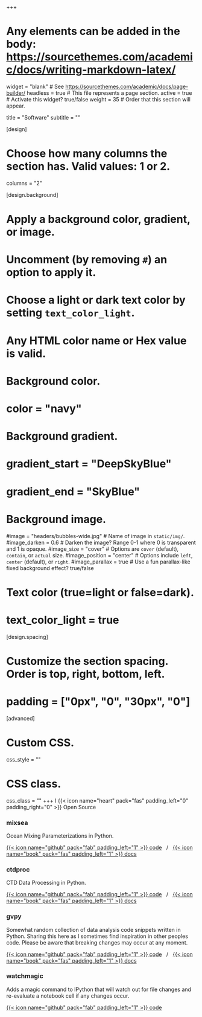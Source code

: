 +++
# Any elements can be added in the body: https://sourcethemes.com/academic/docs/writing-markdown-latex/

widget = "blank"  # See https://sourcethemes.com/academic/docs/page-builder/
headless = true  # This file represents a page section.
active = true  # Activate this widget? true/false
weight = 35  # Order that this section will appear.

title = "Software"
subtitle = ""

[design]
  # Choose how many columns the section has. Valid values: 1 or 2.
  columns = "2"

[design.background]
  # Apply a background color, gradient, or image.
  #   Uncomment (by removing `#`) an option to apply it.
  #   Choose a light or dark text color by setting `text_color_light`.
  #   Any HTML color name or Hex value is valid.

  # Background color.
  # color = "navy"
  
  # Background gradient.
  # gradient_start = "DeepSkyBlue"
  # gradient_end = "SkyBlue"
  
  # Background image.
  #image = "headers/bubbles-wide.jpg"  # Name of image in `static/img/`.
  #image_darken = 0.6  # Darken the image? Range 0-1 where 0 is transparent and 1 is opaque.
  #image_size = "cover"  #  Options are `cover` (default), `contain`, or `actual` size.
  #image_position = "center"  # Options include `left`, `center` (default), or `right`.
  #image_parallax = true  # Use a fun parallax-like fixed background effect? true/false

  # Text color (true=light or false=dark).
  # text_color_light = true

[design.spacing]
  # Customize the section spacing. Order is top, right, bottom, left.
  # padding = ["0px", "0", "30px", "0"]

[advanced]
 # Custom CSS. 
 css_style = ""
 
 # CSS class.
 css_class = ""
+++
I {{< icon name="heart" pack="fas" padding_left="0" padding_right="0" >}} Open Source
### mixsea
Ocean Mixing Parameterizations in Python.

[{{< icon name="github" pack="fab" padding_left="1" >}} code](https://github.com/modscripps/mixsea)
&nbsp; / &nbsp;
[{{< icon name="book" pack="fas" padding_left="1" >}} docs](https://mixsea.readthedocs.io/en/latest/)

### ctdproc
CTD Data Processing in Python. 

[{{< icon name="github" pack="fab" padding_left="1" >}} code](https://github.com/gunnarvoet/ctdproc)
&nbsp; / &nbsp;
[{{< icon name="book" pack="fas" padding_left="1" >}} docs](https://ctdproc.readthedocs.io/en/latest/)

### gvpy
Somewhat random collection of data analysis code snippets written in Python. Sharing this here as I sometimes find inspiration in other peoples code. Please be aware that breaking changes may occur at any moment.

[{{< icon name="github" pack="fab" padding_left="1" >}} code](https://github.com/gunnarvoet/gvpy)
&nbsp; / &nbsp;
[{{< icon name="book" pack="fas" padding_left="1" >}} docs](https://gunnarvoet.github.io/gvpy)

### watchmagic
Adds a magic command to IPython that will watch out for file changes and re-evaluate a notebook cell if any changes occur.

[{{< icon name="github" pack="fab" padding_left="1" >}} code](https://github.com/gunnarvoet/watchmagic)
